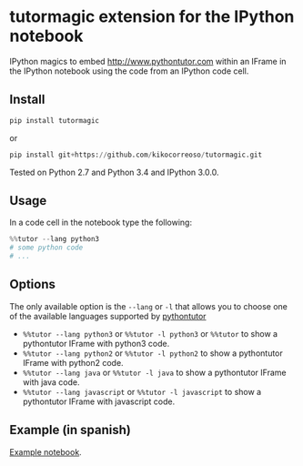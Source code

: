 tutormagic extension for the IPython notebook
=============================================

IPython magics to embed http://www.pythontutor.com within an IFrame in the IPython notebook using the 
code from an IPython code cell.

## Install

```python
pip install tutormagic
```

or 

```python
pip install git+https://github.com/kikocorreoso/tutormagic.git
```

Tested on Python 2.7 and Python 3.4 and IPython 3.0.0.

## Usage

In a code cell in the notebook type the following:

```python
%%tutor --lang python3
# some python code
# ...
```

## Options

The only available option is the `--lang` or `-l` that allows you to choose one of the available languages supported by 
[pythontutor](http://www.pythontutor.com)

* `%%tutor --lang python3` or `%%tutor -l python3` or `%%tutor` to show a pythontutor IFrame with python3 code.
* `%%tutor --lang python2` or `%%tutor -l python2` to show a pythontutor IFrame with python2 code.
* `%%tutor --lang java` or `%%tutor -l java` to show a pythontutor IFrame with java code.
* `%%tutor --lang javascript` or `%%tutor -l javascript` to show a pythontutor IFrame with javascript code.

## Example (in spanish)

[Example notebook](http://nbviewer.ipython.org/github/Pybonacci/notebooks/blob/master/Jupytor.ipynb).
